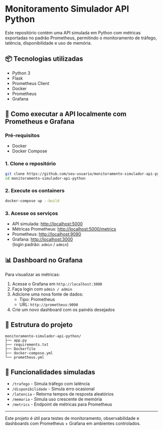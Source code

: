 # Monitoramento Simulador API Python

Este repositório contém uma API simulada em Python com métricas exportadas no padrão Prometheus, permitindo o monitoramento de tráfego, latência, disponibilidade e uso de memória.

## 📦 Tecnologias utilizadas

- Python 3
- Flask
- Prometheus Client
- Docker
- Prometheus
- Grafana

## 🚀 Como executar a API localmente com Prometheus e Grafana

### Pré-requisitos

- Docker
- Docker Compose

### 1. Clone o repositório

```bash
git clone https://github.com/seu-usuario/monitoramento-simulador-api-python.git
cd monitoramento-simulador-api-python
```

### 2. Execute os containers

```bash
docker-compose up --build
```

### 3. Acesse os serviços

- API simulada: [http://localhost:5000](http://localhost:5000)
- Métricas Prometheus: [http://localhost:5000/metrics](http://localhost:5000/metrics)
- Prometheus: [http://localhost:9090](http://localhost:9090)
- Grafana: [http://localhost:3000](http://localhost:3000)  
  (login padrão: `admin` / `admin`)

## 📊 Dashboard no Grafana

Para visualizar as métricas:

1. Acesse o Grafana em `http://localhost:3000`
2. Faça login com `admin / admin`
3. Adicione uma nova fonte de dados:
   - Tipo: Prometheus
   - URL: `http://prometheus:9090`
4. Crie um novo dashboard com os painéis desejados

## 📁 Estrutura do projeto

```
monitoramento-simulador-api-python/
├── app.py
├── requirements.txt
├── Dockerfile
├── docker-compose.yml
└── prometheus.yml
```

## 📌 Funcionalidades simuladas

- `/trafego` - Simula tráfego com latência
- `/disponibilidade` - Simula erro ocasional
- `/latencia` - Retorna tempos de resposta aleatórios
- `/memoria` - Simula uso crescente de memória
- `/metrics` - Endpoint de métricas para Prometheus

---

Este projeto é útil para testes de monitoramento, observabilidade e dashboards com Prometheus + Grafana em ambientes controlados.

